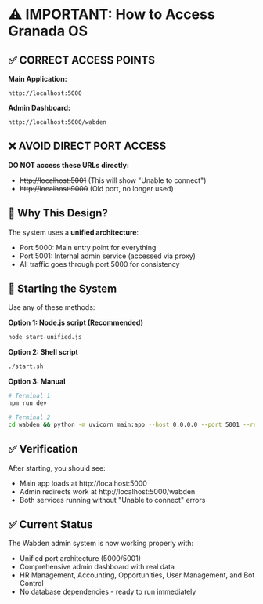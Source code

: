 # ⚠️ IMPORTANT: How to Access Granada OS

## ✅ CORRECT ACCESS POINTS

**Main Application:**
```
http://localhost:5000
```

**Admin Dashboard:**
```
http://localhost:5000/wabden
```

## ❌ AVOID DIRECT PORT ACCESS

**DO NOT access these URLs directly:**
- ~~http://localhost:5001~~ (This will show "Unable to connect")
- ~~http://localhost:9000~~ (Old port, no longer used)

## 🔧 Why This Design?

The system uses a **unified architecture**:
- Port 5000: Main entry point for everything
- Port 5001: Internal admin service (accessed via proxy)
- All traffic goes through port 5000 for consistency

## 🚀 Starting the System

Use any of these methods:

**Option 1: Node.js script (Recommended)**
```bash
node start-unified.js
```

**Option 2: Shell script**
```bash
./start.sh
```

**Option 3: Manual**
```bash
# Terminal 1
npm run dev

# Terminal 2  
cd wabden && python -m uvicorn main:app --host 0.0.0.0 --port 5001 --reload
```

## ✅ Verification

After starting, you should see:
- Main app loads at http://localhost:5000
- Admin redirects work at http://localhost:5000/wabden
- Both services running without "Unable to connect" errors

## ✅ Current Status
The Wabden admin system is now working properly with:
- Unified port architecture (5000/5001)
- Comprehensive admin dashboard with real data
- HR Management, Accounting, Opportunities, User Management, and Bot Control
- No database dependencies - ready to run immediately